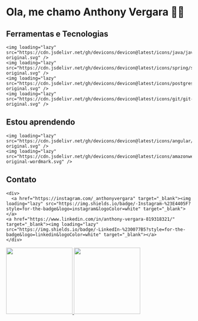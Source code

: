 # Ola, me chamo Anthony Vergara 👋👋

## Ferramentas e Tecnologias

    <img loading="lazy" src="https://cdn.jsdelivr.net/gh/devicons/devicon@latest/icons/java/java-original.svg" />
    <img loading="lazy" src="https://cdn.jsdelivr.net/gh/devicons/devicon@latest/icons/spring/spring-original.svg" />
    <img loading="lazy" src="https://cdn.jsdelivr.net/gh/devicons/devicon@latest/icons/postgresql/postgresql-original.svg" />
    <img loading="lazy" src="https://cdn.jsdelivr.net/gh/devicons/devicon@latest/icons/git/git-original.svg" />

## Estou aprendendo
    <img loading="lazy" src="https://cdn.jsdelivr.net/gh/devicons/devicon@latest/icons/angular/angular-original.svg" />
    <img loading="lazy" src="https://cdn.jsdelivr.net/gh/devicons/devicon@latest/icons/amazonwebservices/amazonwebservices-original-wordmark.svg" />
          


## Contato
    <div>
      <a href="https://instagram.com/_anthonyvergara" target="_blank"><img loading="lazy" src="https://img.shields.io/badge/-Instagram-%23E4405F?style=for-the-badge&logo=instagram&logoColor=white" target="_blank"></a>
    <a href="https://www.linkedin.com/in/anthony-vergara-819318321/" target="_blank"><img loading="lazy" src="https://img.shields.io/badge/-LinkedIn-%230077B5?style=for-the-badge&logo=linkedin&logoColor=white" target="_blank"></a>   
    </div>
          

<div>
<a href="https://github.com/seu-usuário-aqui">
<img loading="lazy" height="180em" src="https://github-readme-stats.vercel.app/api/top-langs/?username=seu-usuário-aqui&layout=compact&langs_count=7&theme=dracula"/>
<img loading="lazy" height="180em" src="https://github-readme-stats.vercel.app/api?username=seu-usuário-aqui&show_icons=true&theme=dracula&include_all_commits=true&count_private=true"/>
</div>


<!--
**anthonyvergara/anthonyvergara** is a ✨ _special_ ✨ repository because its `README.md` (this file) appears on your GitHub profile.

Here are some ideas to get you started:

- 🔭 I’m currently working on ...
- 🌱 I’m currently learning ...
- 👯 I’m looking to collaborate on ...
- 🤔 I’m looking for help with ...
- 💬 Ask me about ...
- 📫 How to reach me: ...
- 😄 Pronouns: ...
- ⚡ Fun fact: ...
-->
